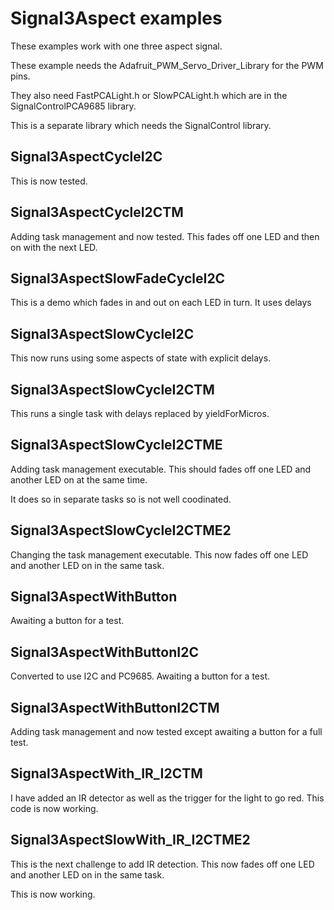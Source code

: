 # Signal3Aspect examples

These examples work with one three aspect signal.

These example needs the Adafruit_PWM_Servo_Driver_Library for the PWM pins.

They also need FastPCALight.h or SlowPCALight.h which are in the SignalControlPCA9685 library.

This is a separate library which needs the SignalControl library.

## Signal3AspectCycleI2C

This is now tested.

## Signal3AspectCycleI2CTM

Adding task management and now tested. This fades off one LED and then on with the next LED.

## Signal3AspectSlowFadeCycleI2C

This is a demo which fades in and out on each LED in turn. It uses delays

## Signal3AspectSlowCycleI2C

This now runs using some aspects of state with explicit delays.

## Signal3AspectSlowCycleI2CTM

This runs a single task with delays replaced by yieldForMicros.

## Signal3AspectSlowCycleI2CTME

Adding task management executable. This should fades off one LED and another LED on at the same time.

It does so in separate tasks so is not well coodinated.

## Signal3AspectSlowCycleI2CTME2

Changing the task management executable. This now fades off one LED and another LED on in the same task.

## Signal3AspectWithButton

Awaiting a button for a test.

## Signal3AspectWithButtonI2C

Converted to use I2C and PC9685. Awaiting a button for a test.

## Signal3AspectWithButtonI2CTM

Adding task management and now tested except awaiting a button for a full test.

## Signal3AspectWith_IR_I2CTM

I have added an IR detector as well as the trigger for the light to go red. This code is now working.

## Signal3AspectSlowWith_IR_I2CTME2

This is the next challenge to add IR detection. This now fades off one LED and another LED on in the same task.

This is now working.


